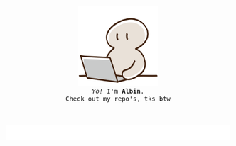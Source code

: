 <p align="center">
  <br>
  
  <img width="180" src="assets/main.png">
 
  <br>
  <samp>
    <i>Yo!</i> I'm <b>Albin</b>.
    <br> 
    Check out my repo's, tks btw
    <br>
    <br>
  </samp>

  <br>
  <br>
  <img width="max" src="assets/flow.svg">
</p>

